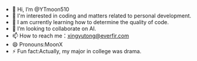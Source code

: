 - 👋 Hi, I’m @YTmoon510
- 👀 I'm interested in coding and matters related to personal development.
- 🌱 I am currently learning how to determine the quality of code.
- 💞️ I’m looking to collaborate on AI.
- 📫 How to reach me：xingyutong@everfir.com
- 😄 Pronouns:MoonX
- ⚡ Fun fact:Actually, my major in college was drama.

<!---
YTmoon510/YTmoon510 is a ✨ special ✨ repository because its `README.md` (this file) appears on your GitHub profile.
You can click the Preview link to take a look at your changes.
--->
